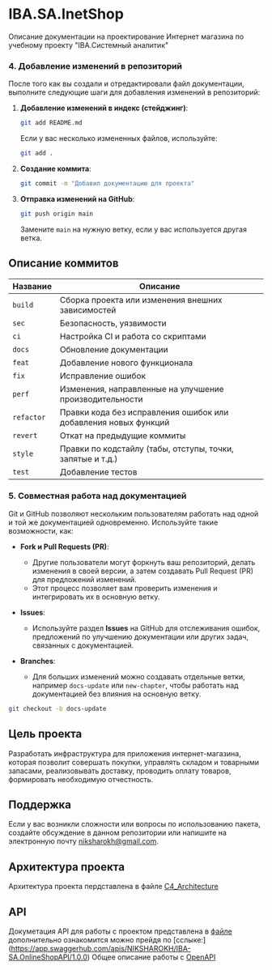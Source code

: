 # IBA.SA.InetShop
Описание документации на проектирование Интернет магазина по учебному проекту "IBA.Системный аналитик"

### 4. **Добавление изменений в репозиторий**
После того как вы создали и отредактировали файл документации, выполните следующие шаги для добавления изменений в репозиторий:

1. **Добавление изменений в индекс (стейджинг)**:
    ```bash
    git add README.md
    ```
    Если у вас несколько измененных файлов, используйте:
    ```bash
    git add .
    ```

2. **Создание коммита**:
    ```bash
    git commit -m "Добавил документацию для проекта"
    ```

3. **Отправка изменений на GitHub**:
    ```bash
    git push origin main
    ```

    Замените `main` на нужную ветку, если у вас используется другая ветка.

## Описание коммитов

| Название   | Описание                                                                 |
|------------|--------------------------------------------------------------------------|
| `build`    | Сборка проекта или изменения внешних зависимостей                        |
| `sec`      | Безопасность, уязвимости                                                |
| `ci`       | Настройка CI и работа со скриптами                                       |
| `docs`     | Обновление документации                                                  |
| `feat`     | Добавление нового функционала                                            |
| `fix`      | Исправление ошибок                                                       |
| `perf`     | Изменения, направленные на улучшение производительности                   |
| `refactor` | Правки кода без исправления ошибок или добавления новых функций          |
| `revert`   | Откат на предыдущие коммиты                                              |
| `style`    | Правки по кодстайлу (табы, отступы, точки, запятые и т.д.)               |
| `test`     | Добавление тестов                                                         |


### 5. **Совместная работа над документацией**
Git и GitHub позволяют нескольким пользователям работать над одной и той же документацией одновременно. Используйте такие возможности, как:

- **Fork и Pull Requests (PR)**:
  - Другие пользователи могут форкнуть ваш репозиторий, делать изменения в своей версии, а затем создавать Pull Request (PR) для предложений изменений.
  - Этот процесс позволяет вам проверить изменения и интегрировать их в основную ветку.

- **Issues**:
  - Используйте раздел **Issues** на GitHub для отслеживания ошибок, предложений по улучшению документации или других задач, связанных с документацией.

- **Branches**:
  - Для больших изменений можно создавать отдельные ветки, например `docs-update` или `new-chapter`, чтобы работать над документацией без влияния на основную ветку.

```bash
git checkout -b docs-update
 ```

## Цель проекта
Разработать инфраструктура для приложения интернет-магазина, которая позволит совершать покупки, управлять складом и товарными запасами, реализовывать доставку, проводить оплату товаров, формировать необходимую отчестность.

## Поддержка
Если у вас возникли сложности или вопросы по использованию пакета, создайте обсуждение в данном репозитории или напишите на электронную почту niksharokh@gmail.com.

## Архитектура проекта
Архитектура проекта пердставлена в файле [C4_Architecture](https://github.com/niksharokh/IBA.SA.InetShop/blob/main/System%20Architecture/СА.ДР.Занятие%204.Архитектура%20И-магазина.drawio.xml) 

## API
Докуметация API для работы с проектом представлена в [файле](https://github.com/niksharokh/IBA.SA.InetShop/blob/main/API/API_Swagger) дополнительно ознакомится можно прейдя по [сслыке:] (https://app.swaggerhub.com/apis/NIKSHAROKH/IBA-SA.OnlineShopAPI/1.0.0)
Общее описание работы с [OpenAPI](https://github.com/docops-hq/learnapidoc-ru/blob/master/openAPI-specification/README.md)
